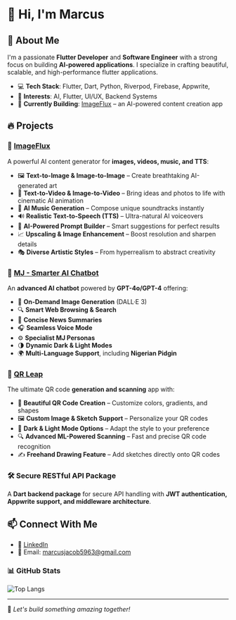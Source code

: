 # 👋 Hi, I'm Marcus 

## 🚀 About Me  
I'm a passionate **Flutter Developer** and **Software Engineer** with a strong focus on building **AI-powered applications**. I specialize in crafting beautiful, scalable, and high-performance flutter applications.  

- 💻 **Tech Stack**: Flutter, Dart, Python, Riverpod, Firebase, Appwrite,   
- 🎨 **Interests**: AI, Flutter, UI/UX, Backend Systems  
- 📱 **Currently Building**: [ImageFlux](https://play.google.com/store/apps/details?id=com.marcusxtechnologies.imageflux) – an AI-powered content creation app  


## 🔥 Projects  
### 🚀 [ImageFlux](https://play.google.com/store/apps/details?id=com.marcusxtechnologies.imageflux)  
A powerful AI content generator for **images, videos, music, and TTS**:
- 🖼️ **Text-to-Image & Image-to-Image** – Create breathtaking AI-generated art  
- 🎥 **Text-to-Video & Image-to-Video** – Bring ideas and photos to life with cinematic AI animation  
- 🎵 **AI Music Generation** – Compose unique soundtracks instantly  
- 🔊 **Realistic Text-to-Speech (TTS)** – Ultra-natural AI voiceovers  
- 🚀 **AI-Powered Prompt Builder** – Smart suggestions for perfect results  
- 📈 **Upscaling & Image Enhancement** – Boost resolution and sharpen details  
- 🎭 **Diverse Artistic Styles** – From hyperrealism to abstract creativity 


### 🤖 [MJ - Smarter AI Chatbot](https://play.google.com/store/apps/details?id=com.marcusxtechnologies.mj)  
An **advanced AI chatbot** powered by **GPT-4o/GPT-4** offering:  
- 🎨 **On-Demand Image Generation** (DALL·E 3)  
- 🔍 **Smart Web Browsing & Search**  
- 📰 **Concise News Summaries**  
- 🎧 **Seamless Voice Mode**  
- ⚙️ **Specialist MJ Personas**  
- 🌗 **Dynamic Dark & Light Modes**  
- 🌍 **Multi-Language Support**, including **Nigerian Pidgin**


### 📱 [QR Leap](https://play.google.com/store/apps/details?id=com.marcusxtechnologies.qrleap)  
The ultimate QR code **generation and scanning** app with:  
- 🎨 **Beautiful QR Code Creation** – Customize colors, gradients, and shapes  
- 🖼️ **Custom Image & Sketch Support** – Personalize your QR codes  
- 🌙 **Dark & Light Mode Options** – Adapt the style to your preference  
- 🔍 **Advanced ML-Powered Scanning** – Fast and precise QR code recognition  
- ✍️ **Freehand Drawing Feature** – Add sketches directly onto QR codes  


### 🛠️ Secure RESTful API Package  
A **Dart backend package** for secure API handling with **JWT authentication, Appwrite support, and middleware architecture**.  


## 📫 Connect With Me  
- 💼 [LinkedIn](https://www.linkedin.com/in/marcus963/)  
- 📧 Email: marcusjacob5963@gmail.com  

### 📊 GitHub Stats  
![Top Langs](https://github-readme-stats.vercel.app/api/top-langs/?username=mj-963&layout=compact&theme=radical)  

---

🚀 *Let's build something amazing together!*
